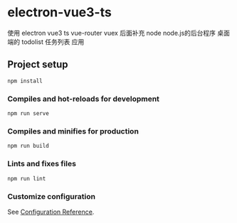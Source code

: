 # electron-vue3-ts
使用 electron vue3 ts vue-router vuex
后面补充 node node.js的后台程序
桌面端的 todolist 任务列表 应用
## Project setup
```
npm install
```

### Compiles and hot-reloads for development
```
npm run serve
```

### Compiles and minifies for production
```
npm run build
```

### Lints and fixes files
```
npm run lint
```

### Customize configuration
See [Configuration Reference](https://cli.vuejs.org/config/).
